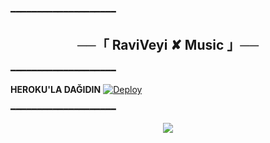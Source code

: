 ━━━━━━━━━━━━━━━━━━━━

<h2 align="center">
    ──「 RaviVeyi ✘ Music 」──
</h2>

━━━━━━━━━━━━━━━━━━━━

<b>HEROKU'LA DAĞIDIN</b>
[![Deploy](https://www.herokucdn.com/deploy/button.svg)](https://heroku.com/deploy?template=https://github.com/PornoHup/RaviVeyiMusicBot.git)

━━━━━━━━━━━━━━━━━━━━

<p align="center">
  <img src="https://te.legra.ph/file/f039e00ccd18d625f3771.jpg">
</p>
